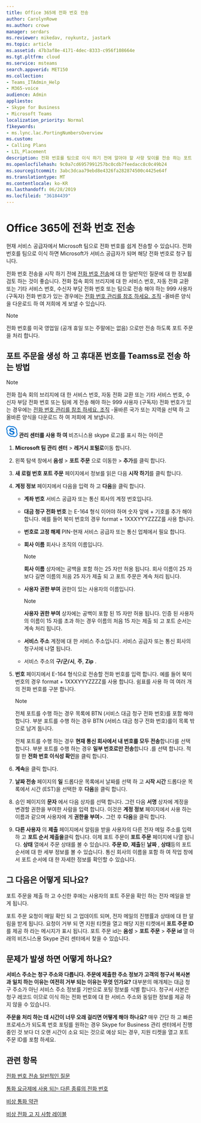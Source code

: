 ```yaml
---
title: Office 365에 전화 번호 전송
author: CarolynRowe
ms.author: crowe
manager: serdars
ms.reviewer: mikedav, roykuntz, jastark
ms.topic: article
ms.assetid: 47b3af8e-4171-4dec-8333-c956f108664e
ms.tgt.pltfrm: cloud
ms.service: msteams
search.appverid: MET150
ms.collection:
- Teams_ITAdmin_Help
- M365-voice
audience: Admin
appliesto:
- Skype for Business
- Microsoft Teams
localization_priority: Normal
f1keywords:
- ms.lync.lac.PortingNumbersOverview
ms.custom:
- Calling Plans
- LIL_Placement
description: 전화 번호를 팀으로 이식 하기 전에 알아야 할 사항 및이를 전송 하는 포트 순서를 만드는 방법에 대해 알아봅니다.
ms.openlocfilehash: 9c0a7cd6957991257bc0cdb7feedacc8c0c49b24
ms.sourcegitcommit: 3abc3dcaa79ebd8e4326fa282874500c4425e64f
ms.translationtype: MT
ms.contentlocale: ko-KR
ms.lasthandoff: 06/28/2019
ms.locfileid: "36184439"
---
```

# <a name="transfer-phone-numbers-to-office-365"></a>Office 365에 전화 번호 전송

현재 서비스 공급자에서 Microsoft 팀으로 전화 번호를 쉽게 전송할 수 있습니다. 전화 번호를 팀으로 이식 하면 Microsoft가 서비스 공급자가 되며 해당 전화 번호로 청구 됩니다.
  
전화 번호 전송을 시작 하기 전에 [전화 번호 전송](transferring-phone-numbers-common-questions.md)에 대 한 일반적인 질문에 대 한 정보를 검토 하는 것이 좋습니다. 전화 접속 회의 브리지에 대 한 서비스 번호, 자동 전화 교환 또는 기타 서비스 번호, 수신자 부담 전화 번호 또는 팀으로 전송 해야 하는 999 사용자 (구독자) 전화 번호가 있는 경우에는 [전화 번호 관리를 참조 하세요. 조직](manage-phone-numbers-for-your-organization/manage-phone-numbers-for-your-organization.md) -올바른 양식을 다운로드 하 여 저희에 게 보낼 수 있습니다.

  > [!NOTE]
  > 전화 번호를 미국 영업일 (공개 휴일 또는 주말에는 없음) 으로만 전송 하도록 포트 주문을 처리 합니다.
  
## <a name="how-to-create-a-port-order-and-transfer-your-phone-numbers-to-teamss"></a>포트 주문을 생성 하 고 휴대폰 번호를 Teamss로 전송 하는 방법
<a name="bk_LNPcountries_1"> </a>

  > [!NOTE]
  > 전화 접속 회의 브리지에 대 한 서비스 번호, 자동 전화 교환 또는 기타 서비스 번호, 수신자 부담 전화 번호 또는 팀에 게 전송 해야 하는 999 사용자 (구독자) 전화 번호가 있는 경우에는 [전화 번호 관리를 참조 하세요. 조직](manage-phone-numbers-for-your-organization/manage-phone-numbers-for-your-organization.md) -올바른 국가 또는 지역을 선택 하 고 올바른 양식을 다운로드 하 여 저희에 게 보냅니다.
 
![비즈니스용 skype](media/sfb-logo-30x30.png) **관리 센터를 사용 하 여** 비즈니스용 skype 로고를 표시 하는 아이콘

1. **Microsoft 팀 관리 센터** > **레거시 포털로**이동 합니다.

2. 왼쪽 탐색 창에서 **음성** > **포트 주문** 으로 이동한 > **추가**를 클릭 합니다.

3. **새 로컬 번호 포트 주문** 페이지에서 정보를 읽은 다음 **시작 하기**를 클릭 합니다.

4. **계정 정보** 페이지에서 다음을 입력 하 고 **다음**을 클릭 합니다.

   - **계좌 번호** 서비스 공급자 또는 통신 회사의 계정 번호입니다.

   - **대금 청구 전화 번호** 는 E-164 형식 이어야 하며 숫자 앞에 + 기호를 추가 해야 합니다. 예를 들어 북미 번호의 경우 format + 1XXXYYYZZZZ를 사용 합니다.

   - **번호로 고정 해제** PIN-현재 서비스 공급자 또는 통신 업체에서 필요 합니다.

   - **회사 이름** 회사나 조직의 이름입니다.

     > [!NOTE]
     > **회사 이름** 상자에는 공백을 포함 하는 25 자만 허용 됩니다. 회사 이름이 25 자 보다 길면 이름의 처음 25 자가 제출 되 고 포트 주문은 계속 처리 됩니다.
  
   - **사용자 권한 부여** 권한이 있는 사용자의 이름입니다.

     > [!NOTE]
     > **사용자 권한 부여** 상자에는 공백이 포함 된 15 자만 허용 됩니다. 인증 된 사용자의 이름이 15 자를 초과 하는 경우 이름의 처음 15 자는 제출 되 고 포트 순서는 계속 처리 됩니다.
  
   - **서비스 주소** 계정에 대 한 서비스 주소입니다. 서비스 공급자 또는 통신 회사의 청구서에 나열 됩니다.

   - 서비스 주소의 **구/군/시**, **주**, **Zip** .

6. **번호** 페이지에서 E-164 형식으로 전송할 전화 번호를 입력 합니다. 예를 들어 북미 번호의 경우 format + 1XXXYYYZZZZ를 사용 합니다. 쉼표를 사용 하 여 여러 개의 전화 번호를 구분 합니다.

    > [!NOTE]
    > 전체 포트를 수행 하는 경우 목록에 BTN (서비스 대금 청구 전화 번호)를 포함 해야 합니다. 부분 포트를 수행 하는 경우 BTN (서비스 대금 청구 전화 번호)를이 목록 밖으로 남겨 둡니다. 
  
    전체 포트를 수행 하는 경우 **현재 통신 회사에서 내 번호를 모두 전송**합니다를 선택 합니다. 부분 포트를 수행 하는 경우 **일부 번호로만 전송**합니다 .를 선택 합니다. 적절 한 **전화 번호 이식성 확인**을 클릭 합니다.

7. **계속**을 클릭 합니다.

8. **날짜 전송** 페이지의 **일** 드롭다운 목록에서 날짜를 선택 하 고 **시작 시간** 드롭다운 목록에서 시간 (EST)을 선택한 후 **다음**을 클릭 합니다.

9. 승인 페이지의 **문자** 에서 다음 상자를 선택 합니다. 그런 다음 **서명** 상자에 계정을 변경할 권한을 부여한 사람을 입력 합니다. 이것은 **계정 정보** 페이지에서 사용 하는 이름과 같으며 사용자에 게 **권한을 부여**>. 그런 후 **다음**을 클릭 합니다.

10. **다른 사용자** 의 **제출** 페이지에서 알림을 받을 사용자의 다른 전자 메일 주소를 입력 하 고 **포트 순서 제출을**클릭 합니다. 이제 포트 주문이 **포트 주문** 페이지에 나열 됩니다. **상태** 열에서 주문 상태를 볼 수 있습니다. **주문 ID**, **제출**된 **날짜** , **상태**등의 포트 순서에 대 한 세부 정보를 볼 수 있습니다. 통신 회사의 이름을 포함 하 여 작업 창에서 포트 순서에 대 한 자세한 정보를 확인할 수 있습니다.

## <a name="what-happens-next"></a>그 다음은 어떻게 되나요?
<a name="bk_LNPcountries_1"> </a>

포트 주문을 제출 하 고 수신한 후에는 사용자의 포트 주문을 확인 하는 전자 메일을 받게 됩니다. 
  
포트 주문 요청이 매일 확인 되 고 업데이트 되며, 전자 메일의 진행률과 상태에 대 한 알림을 받게 됩니다. 요청이 거부 되 면 지원 티켓을 열고 해당 지원 티켓에서 **포트 주문 ID**를 제공 하 라는 메시지가 표시 됩니다. 포트 주문 id는 **음성** > **포트 주문** > **주문 id** 열 아래의 비즈니스용 Skype 관리 센터에서 찾을 수 있습니다.
  
## <a name="what-if-i-have-problems"></a>문제가 발생 하면 어떻게 하나요?
<a name="bk_LNPcountries_1"> </a>

 **서비스 주소는 청구 주소와 다릅니다. 주문에 제출한 주소 정보가 고객의 청구서 복사본과 일치 하는 이유는 여전히 거부 되는 이유는 무엇 인가요?** 대부분의 매개체는 대금 청구 주소가 아닌 서비스 주소 정보를 기반으로 포팅 정보를 식별 합니다. 청구서 사본은 청구 레코드 이므로 이식 하는 전화 번호에 대 한 서비스 주소와 동일한 정보를 제공 하지 않을 수 있습니다.
  
 **주문을 처리 하는 데 시간이 너무 오래 걸리면 어떻게 해야 하나요?** 매우 간단 하 고 빠른 프로세스가 되도록 번호 포팅를 원하는 경우 Skype for Business 관리 센터에서 진행 중인 것 보다 더 오랜 시간이 소요 되는 것으로 예상 되는 경우, 지원 티켓을 열고 포트 주문 ID를 포함 하세요.

   
## <a name="related-topics"></a>관련 항목
[전화 번호 전송 일반적인 질문](transferring-phone-numbers-common-questions.md)

[통화 요금제에 사용 되는 다른 종류의 전화 번호](different-kinds-of-phone-numbers-used-for-calling-plans.md)

[비상 통화 약관](emergency-calling-terms-and-conditions.md)

[비상 전화 고 지 사항 레이블](https://github.com/MicrosoftDocs/OfficeDocs-SkypeForBusiness/blob/live/Teams/downloads/emergency-calling/emergency-calling-label-(en-us)-(v.1.0).zip?raw=true)

  
 